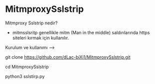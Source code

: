 # MitmproxySslstrip

Mitmproxy Sslstrip nedir? 
- mitmsslsritp genellikle mitm (Man in the middle) saldırılarında https siteleri kırmak için kullanılır.

Kurulum ve kullanımı -->

git clone https://github.com/dLac-biXi1/MitmproxySslstrip.git 

cd MitmproxySslstrip

python3 sslstirp.py
